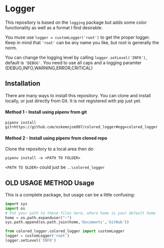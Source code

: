 # Logger
This repository is based on the `logging` package but adds some color functionality
as well as a format I find desirable.

You muse use `logger = customLogger('root')` to get the proper logger.  Keep in
mind that `'root'` can be any name you like, but root is generally the norm.

You can change the logging level by calling `logger.setLevel('INFO')`, default is
`'DEBUG'`.  You need to use all caps and a logging paramter (DEBUG,INFO,WARNING,ERROR,CRITICAL)

## Installation
There are many ways to install this repository.  You can clone and install locally, or just directly from Git.  It is not registered with pip just yet.  

#### Method 1 - Install using pipenv from git
```
pipenv install git+https://github.com/eskemojoe007/colored_logger#egg=colored_logger
```

#### Method 2 - Install using pipenv from cloned repo
Clone the repository to a local area then do
```
pipenv install -e <PATH TO FOLDER>
```

`<PATH TO OLDER>` could just be `..\colored_logger`

## OLD USAGE METHOD Usage
This is a complete package, but usage can be a little confusing:

```python
import sys
import os
# Put your path to these files here, where home is your default home
home = os.path.expanduser("~")
sys.path.append(os.path.join(home,'Documents','GitHub'))

from colored_logger.colored_logger import customLogger
logger = customLogger('root')
logger.setLevel('INFO')
```
